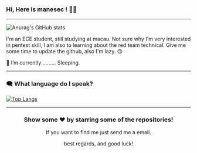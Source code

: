 ###  Hi, Here is manesec ! 🙋‍♂️

---

![Anurag's GitHub stats](https://github-readme-stats.vercel.app/api?username=manesec&show_icons=true)

I'm an ECE student, still studying at macau. Not sure why I'm very interested in pentest skill, I am also to learning about the red team technical. Give me some time to update the github, also I'm lazy. 🙃

🌱 I’m currently .........  Sleeping.

--- 

### 🗨️ What language do I speak?
[![Top Langs](https://github-readme-stats.vercel.app/api/top-langs/?username=manesec&layout=compact)](https://github.com/anuraghazra/github-readme-stats)

<!--
**manesec/manesec** is a ✨ _special_ ✨ repository because its `README.md` (this file) appears on your GitHub profile.

Here are some ideas to get you started:

🔭 I’m currently working on ...
🌱 I’m currently learning ...
👯 I’m looking to collaborate on ...
🤔 I’m looking for help with ...
💬 Ask me about ...
📫 How to reach me: ...
😄 Pronouns: ...
⚡ Fun fact: ...
-->

---

<div align="center">


### Show some ❤️ by starring some of the repositories!

If you want to find me just send me a email.

best regards, and good luck!

</div>
